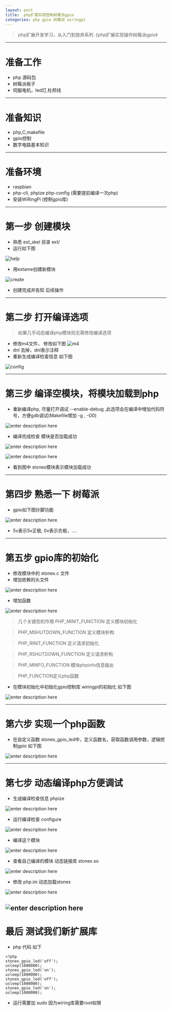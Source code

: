 ```yaml
---
layout: post
title:  php扩展实现控制树莓派gpio
categories: php gpio 树莓派 wiringpi
---
```


>php扩展开发学习，从入门到放弃系列《php扩展实现操作树莓派gpio》

-----
# 准备工作

* php 源码包 
* 树莓派板子
* 伺服电机，led灯,杜邦线

----

# 准备知识

* php,C,makefile
* gpio控制
* 数字电路基本知识

-----
# 准备环境

* raspbian
* php-cli, phpize php-config (需要提前编译一次php)
* 安装WiRingPi (控制gpio库)

---

# 第一步 创建模块

* 熟悉 ext_skel 目录 ext/
* 运行如下图

![help][1]

* 用extame创建新模块

![create][2]

* 创建完成并告知 后续操作
-----

# 第二步 打开编译选项

> 如果几乎动态编译php模块则无需修改编译选项

* 修改m4文件， 修改如下图
![m4][3]
* dnl 去掉，dnl表示注释
* 重新生成编译检查信息 如下图

![config][4]

-----

# 第三步  编译空模块，将模块加载到php 

* 重新编译php, 尽量打开调试 --enable-debug ,此选项会在编译中增加代码符号，方便gdb调试(Makefile增加 -g , -O0)

![enter description here][5]

* 编译完成检查 模块是否加载成功

![enter description here][6]

![enter description here][7]
* 看到图中 stonex模块表示模块加载成功

----------
# 第四步 熟悉一下 树莓派 

* gpio如下图针脚功能

![enter description here][8]
* 5v表示5v正极, 0v表示负极，....

----------
# 第五步 gpio库的初始化

* 修改模块中的 stonex.c 文件
* 增加依赖的头文件 

![enter description here][9]
* 增加函数

![enter description here][10]
> 几个关键宏的作用 
> PHP_MINIT_FUNCTION 定义模块初始化 

> PHP_MSHUTDOWN_FUNCTION 定义模块析构

> PHP_RINIT_FUNCTION 定义请求初始化

> PHP_RSHUTDOWN_FUNCTION 定义请求析构

> PHP_MINFO_FUNCTION 模块phpinfo信息输出

> PHP_FUNCTION定义php函数

* 在模块初始化中初始化gpio控制库 wiringpi的初始化 如下图

![enter description here][11]


------------------
# 第六步 实现一个php函数

* 在自定义函数 stonex_gpio_led中，定义函数名，获取函数调用参数，逻辑控制gpio  如下图

![enter description here][12]


---------

# 第七步 动态编译php方便调试

* 生成编译检查信息 phpize

![enter description here][13]
* 运行编译检查 configure

![enter description here][14]
* 编译这个模块

![enter description here][15]
* 查看自己编译的模块 动态链接库 stonex.so

![enter description here][16]
* 修改 php.ini 动态加载stonex

![enter description here][17]

![enter description here][18]
----------
# 最后 测试我们新扩展库

* php 代码 如下
```
<?php
stonex_gpio_led('off');
usleep(1000000);
stonex_gpio_led('on');
usleep(1000000);
stonex_gpio_led('off');
usleep(1000000);
stonex_gpio_led('on');
usleep(1000000);
```
* 运行需要加 sudo 因为wiring库需要root权限


  [1]: http://okyeze2m9.bkt.clouddn.com/c01.png "c01.png"
  [2]: http://okyeze2m9.bkt.clouddn.com/c02.png "c02.png"
  [3]: http://okyeze2m9.bkt.clouddn.com/c03.png "c03.png"
  [4]: http://okyeze2m9.bkt.clouddn.com/c04.png "c04.png"
  [5]: http://okyeze2m9.bkt.clouddn.com/c05.png "c05.png"
  [6]: http://okyeze2m9.bkt.clouddn.com/c06.png "c06.png"
  [7]: http://okyeze2m9.bkt.clouddn.com/c07.png "c07.png"
  [8]: http://okyeze2m9.bkt.clouddn.com/c08.png "c08.png"
  [9]: http://okyeze2m9.bkt.clouddn.com/c09.png "c09.png"
  [10]: http://okyeze2m9.bkt.clouddn.com/c10.png "c10.png"
  [11]: http://okyeze2m9.bkt.clouddn.com/c11.png "c11.png"
  [12]: http://okyeze2m9.bkt.clouddn.com/c13.png "c13.png"
  [13]: http://okyeze2m9.bkt.clouddn.com/c13.png "c13.png"
  [14]: http://okyeze2m9.bkt.clouddn.com/c14.png "c14.png"
  [15]: http://okyeze2m9.bkt.clouddn.com/c15.png "c15.png"
  [16]: http://okyeze2m9.bkt.clouddn.com/c16.png "c16.png"
  [17]: http://okyeze2m9.bkt.clouddn.com/c17.png "c17.png"
  [18]: http://okyeze2m9.bkt.clouddn.com/c18.png "c18.png"